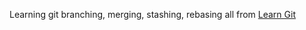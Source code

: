 Learning git branching, merging, stashing, rebasing all from [Learn Git](https://learngitbranching.js.org/)
